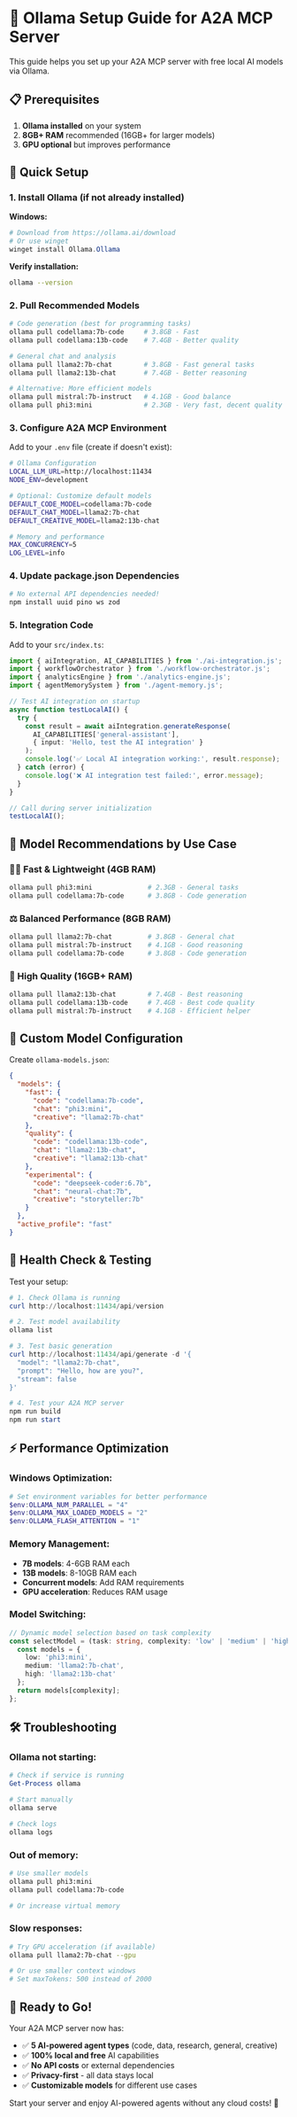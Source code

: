 # 🦙 Ollama Setup Guide for A2A MCP Server

This guide helps you set up your A2A MCP server with free local AI models via Ollama.

## 📋 Prerequisites

1. **Ollama installed** on your system
2. **8GB+ RAM** recommended (16GB+ for larger models)
3. **GPU optional** but improves performance

## 🚀 Quick Setup

### 1. Install Ollama (if not already installed)

**Windows:**
```powershell
# Download from https://ollama.ai/download
# Or use winget
winget install Ollama.Ollama
```

**Verify installation:**
```bash
ollama --version
```

### 2. Pull Recommended Models

```bash
# Code generation (best for programming tasks)
ollama pull codellama:7b-code     # 3.8GB - Fast
ollama pull codellama:13b-code    # 7.4GB - Better quality

# General chat and analysis
ollama pull llama2:7b-chat        # 3.8GB - Fast general tasks  
ollama pull llama2:13b-chat       # 7.4GB - Better reasoning

# Alternative: More efficient models
ollama pull mistral:7b-instruct   # 4.1GB - Good balance
ollama pull phi3:mini             # 2.3GB - Very fast, decent quality
```

### 3. Configure A2A MCP Environment

Add to your `.env` file (create if doesn't exist):

```bash
# Ollama Configuration
LOCAL_LLM_URL=http://localhost:11434
NODE_ENV=development

# Optional: Customize default models
DEFAULT_CODE_MODEL=codellama:7b-code
DEFAULT_CHAT_MODEL=llama2:7b-chat
DEFAULT_CREATIVE_MODEL=llama2:13b-chat

# Memory and performance
MAX_CONCURRENCY=5
LOG_LEVEL=info
```

### 4. Update package.json Dependencies

```powershell
# No external API dependencies needed!
npm install uuid pino ws zod
```

### 5. Integration Code

Add to your `src/index.ts`:

```typescript
import { aiIntegration, AI_CAPABILITIES } from './ai-integration.js';
import { workflowOrchestrator } from './workflow-orchestrator.js';
import { analyticsEngine } from './analytics-engine.js';
import { agentMemorySystem } from './agent-memory.js';

// Test AI integration on startup
async function testLocalAI() {
  try {
    const result = await aiIntegration.generateResponse(
      AI_CAPABILITIES['general-assistant'],
      { input: 'Hello, test the AI integration' }
    );
    console.log('✅ Local AI integration working:', result.response);
  } catch (error) {
    console.log('❌ AI integration test failed:', error.message);
  }
}

// Call during server initialization
testLocalAI();
```

## 🎯 Model Recommendations by Use Case

### **🏃‍♀️ Fast & Lightweight (4GB RAM)**
```bash
ollama pull phi3:mini              # 2.3GB - General tasks
ollama pull codellama:7b-code      # 3.8GB - Code generation
```

### **⚖️ Balanced Performance (8GB RAM)**
```bash
ollama pull llama2:7b-chat         # 3.8GB - General chat
ollama pull mistral:7b-instruct    # 4.1GB - Good reasoning
ollama pull codellama:7b-code      # 3.8GB - Code generation
```

### **🚀 High Quality (16GB+ RAM)**
```bash
ollama pull llama2:13b-chat        # 7.4GB - Best reasoning
ollama pull codellama:13b-code     # 7.4GB - Best code quality
ollama pull mistral:7b-instruct    # 4.1GB - Efficient helper
```

## 🔧 Custom Model Configuration

Create `ollama-models.json`:

```json
{
  "models": {
    "fast": {
      "code": "codellama:7b-code",
      "chat": "phi3:mini",
      "creative": "llama2:7b-chat"
    },
    "quality": {
      "code": "codellama:13b-code", 
      "chat": "llama2:13b-chat",
      "creative": "llama2:13b-chat"
    },
    "experimental": {
      "code": "deepseek-coder:6.7b",
      "chat": "neural-chat:7b",
      "creative": "storyteller:7b"
    }
  },
  "active_profile": "fast"
}
```

## 🏥 Health Check & Testing

Test your setup:

```powershell
# 1. Check Ollama is running
curl http://localhost:11434/api/version

# 2. Test model availability  
ollama list

# 3. Test basic generation
curl http://localhost:11434/api/generate -d '{
  "model": "llama2:7b-chat",
  "prompt": "Hello, how are you?",
  "stream": false
}'

# 4. Test your A2A MCP server
npm run build
npm run start
```

## ⚡ Performance Optimization

### **Windows Optimization:**
```powershell
# Set environment variables for better performance
$env:OLLAMA_NUM_PARALLEL = "4"
$env:OLLAMA_MAX_LOADED_MODELS = "2"
$env:OLLAMA_FLASH_ATTENTION = "1"
```

### **Memory Management:**
- **7B models**: 4-6GB RAM each
- **13B models**: 8-10GB RAM each  
- **Concurrent models**: Add RAM requirements
- **GPU acceleration**: Reduces RAM usage

### **Model Switching:**
```typescript
// Dynamic model selection based on task complexity
const selectModel = (task: string, complexity: 'low' | 'medium' | 'high') => {
  const models = {
    low: 'phi3:mini',
    medium: 'llama2:7b-chat', 
    high: 'llama2:13b-chat'
  };
  return models[complexity];
};
```

## 🛠️ Troubleshooting

### **Ollama not starting:**
```powershell
# Check if service is running
Get-Process ollama

# Start manually
ollama serve

# Check logs
ollama logs
```

### **Out of memory:**
```bash
# Use smaller models
ollama pull phi3:mini
ollama pull codellama:7b-code

# Or increase virtual memory
```

### **Slow responses:**
```bash
# Try GPU acceleration (if available)
ollama pull llama2:7b-chat --gpu

# Or use smaller context windows
# Set maxTokens: 500 instead of 2000
```

## 🎉 Ready to Go!

Your A2A MCP server now has:
- ✅ **5 AI-powered agent types** (code, data, research, general, creative)
- ✅ **100% local and free** AI capabilities
- ✅ **No API costs** or external dependencies
- ✅ **Privacy-first** - all data stays local
- ✅ **Customizable models** for different use cases

Start your server and enjoy AI-powered agents without any cloud costs! 🚀